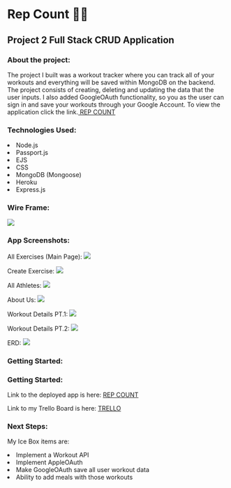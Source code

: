 # Rep Count 💪🏽
## Project 2 Full Stack CRUD Application

### About the project:

The project I built was a workout tracker where you can track all of your workouts and everything will be saved within MongoDB on the backend. The project consists of creating, deleting and updating the data that the user inputs. I also added GoogleOAuth functionality, so you as the user can sign in and save your workouts through your Google Account. To view the application click the link.<a href = http://localhost:4100/exercise > REP COUNT </a>

### Technologies Used:

<li> Node.js</li>
<li> Passport.js</li>
<li> EJS</li>
<li> CSS</li>
<li> MongoDB (Mongoose)</li>
<li> Heroku</li>
<li>Express.js</li>

### Wire Frame:

<img src="/Users/ahmedali/PersonalProgrammingPortfolio/Project-2-FullStack-CRUD/workout-planner-project/public/images/wireframe.png">

### App Screenshots:
All Exercises (Main Page):
<img src="/Users/ahmedali/PersonalProgrammingPortfolio/Project-2-FullStack-CRUD/workout-planner-project/public/images/Screen Shot 2022-03-04 at 22.24.51.png">

Create Exercise:
<img src="/Users/ahmedali/PersonalProgrammingPortfolio/Project-2-FullStack-CRUD/workout-planner-project/public/images/Screen Shot 2022-03-04 at 22.25.01.png">

All Athletes:
<img src="/Users/ahmedali/PersonalProgrammingPortfolio/Project-2-FullStack-CRUD/workout-planner-project/public/images/Screen Shot 2022-03-04 at 22.25.14.png">

About Us:
<img src="/Users/ahmedali/PersonalProgrammingPortfolio/Project-2-FullStack-CRUD/workout-planner-project/public/images/Screen Shot 2022-03-04 at 22.25.24.png">

Workout Details PT.1:
<img src="/Users/ahmedali/PersonalProgrammingPortfolio/Project-2-FullStack-CRUD/workout-planner-project/public/images/Screen Shot 2022-03-04 at 22.25.50.png">

Workout Details PT.2:
<img src="/Users/ahmedali/PersonalProgrammingPortfolio/Project-2-FullStack-CRUD/workout-planner-project/public/images/Screen Shot 2022-03-04 at 22.25.57.png">

ERD:
<img src= "/Users/ahmedali/PersonalProgrammingPortfolio/Project-2-FullStack-CRUD/workout-planner-project/public/images/Screen Shot 2022-03-05 at 10.23.06.png">

### Getting Started:
### Getting Started:

Link to the deployed app is here: <a href = http://localhost:4100/exercise > REP COUNT </a>

Link to my Trello Board is here: <a href = https://trello.com/b/OBihgYqr/project-2-crud-app > TRELLO </a>

### Next Steps:
My Ice Box items are:

<li> Implement a Workout API </li>
<li> Implement AppleOAuth </li>
<li> Make GoogleOAuth save all user workout data </li>
<li> Ability to add meals with those workouts </li>
